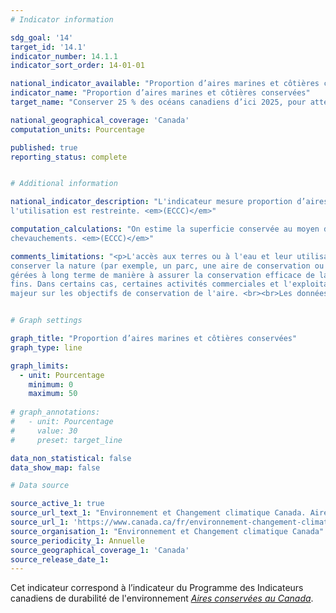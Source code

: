 ```yaml
---
# Indicator information

sdg_goal: '14'
target_id: '14.1'
indicator_number: 14.1.1
indicator_sort_order: 14-01-01

national_indicator_available: "Proportion d’aires marines et côtières conservées"
indicator_name: "Proportion d’aires marines et côtières conservées"
target_name: "Conserver 25 % des océans canadiens d’ici 2025, pour atteindre 30 % d’ici 2030"

national_geographical_coverage: 'Canada'
computation_units: Pourcentage

published: true
reporting_status: complete


# Additional information

national_indicator_description: "L'indicateur mesure proportion d’aires marines et côtières conservées. Les aires conservées sont des terres et des eaux dont 
l'utilisation est restreinte. <em>(ECCC)</em>"

computation_calculations: "On estime la superficie conservée au moyen d'une analyse géographique fondée sur les limites déclarées, en tenant compte des 
chevauchements. <em>(ECCC)</em>"

comments_limitations: "<p>L'accès aux terres ou à l'eau et leur utilisation à l'intérieur d'une aire conservée sont restreints, principalement dans le but de 
conserver la nature (par exemple, un parc, une aire de conservation ou une réserve faunique). D'autres mesures de conservation efficaces par zone sont également 
gérées à long terme de manière à assurer la conservation efficace de la biodiversité. Cependant, les aires de conservation peuvent avoir été établies à d'autres 
fins. Dans certains cas, certaines activités commerciales et l'exploitation de ressources biologiques peuvent être permises tant qu'il n'y ait pas d'impact négatif 
majeur sur les objectifs de conservation de l'aire. <br><br>Les données sont régulièrement révisées et mises à jour. L'exhaustivité de la base de données est constamment améliorée à mesure que les aires conservées existantes sont examinées et ajoutées à la base de données, le cas échéant. <em>(ECCC)</em></p>"


# Graph settings

graph_title: "Proportion d’aires marines et côtières conservées"
graph_type: line

graph_limits:
  - unit: Pourcentage
    minimum: 0
    maximum: 50
    
# graph_annotations:
#   - unit: Pourcentage
#     value: 30
#     preset: target_line

data_non_statistical: false
data_show_map: false

# Data source

source_active_1: true
source_url_text_1: "Environnement et Changement climatique Canada. Aires conservées au Canada"
source_url_1: 'https://www.canada.ca/fr/environnement-changement-climatique/services/indicateurs-environnementaux/aires-conservees.html'
source_organisation_1: "Environnement et Changement climatique Canada"
source_periodicity_1: Annuelle
source_geographical_coverage_1: 'Canada'
source_release_date_1: 
---
```

Cet indicateur correspond à l’indicateur du Programme des Indicateurs canadiens de durabilité de l'environnement <a href="https://www.canada.ca/fr/environnement-changement-climatique/services/indicateurs-environnementaux/aires-conservees.html"> <em>Aires conservées au Canada</em></a>.
